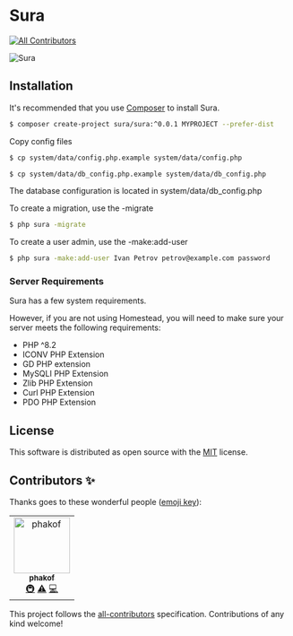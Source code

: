# Sura
<!-- ALL-CONTRIBUTORS-BADGE:START - Do not remove or modify this section -->
[![All Contributors](https://img.shields.io/badge/all_contributors-1-orange.svg?style=flat-square)](#contributors-)
<!-- ALL-CONTRIBUTORS-BADGE:END -->

![Sura](https://raw.githubusercontent.com/Sura/sura/master/images/app.gif)

<a name="installation"></a>

## Installation

It's recommended that you use [Composer](https://getcomposer.org/) to install Sura.

```bash
$ composer create-project sura/sura:^0.0.1 MYPROJECT --prefer-dist
```

Copy config files

```bash
$ cp system/data/config.php.example system/data/config.php
```

```bash
$ cp system/data/db_config.php.example system/data/db_config.php
```

The database configuration is located in system/data/db_config.php

To create a migration, use the -migrate

```bash
$ php sura -migrate
```

To create a user admin, use the -make:add-user <name> <lastname> <mail> <pass>

```bash
$ php sura -make:add-user Ivan Petrov petrov@example.com password
```


### Server Requirements

Sura has a few system requirements.

However, if you are not using Homestead, you will need to make sure your server meets the following requirements:

- PHP ^8.2
- ICONV PHP Extension
- GD PHP extension
- MySQLI PHP Extension
- Zlib PHP Extension
- Curl PHP Extension
- PDO PHP Extension

## License

This software is distributed as open source with the [MIT](https://github.com/suralabs/sura/blob/master/LICENSE)
license.
## Contributors ✨

Thanks goes to these wonderful people ([emoji key](https://allcontributors.org/docs/en/emoji-key)):

<!-- ALL-CONTRIBUTORS-LIST:START - Do not remove or modify this section -->
<!-- prettier-ignore-start -->
<!-- markdownlint-disable -->
<table>
  <tbody>
    <tr>
      <td align="center"><a href="https://github.com/phakof"><img src="https://avatars.githubusercontent.com/u/62615948?v=4?s=100" width="100px;" alt="phakof"/><br /><sub><b>phakof</b></sub></a><br /><a href="#infra-phakof" title="Infrastructure (Hosting, Build-Tools, etc)">🚇</a> <a href="https://github.com/Sura-framework/sura/commits?author=phakof" title="Tests">⚠️</a> <a href="https://github.com/Sura-framework/sura/commits?author=phakof" title="Code">💻</a></td>
    </tr>
  </tbody>
</table>

<!-- markdownlint-restore -->
<!-- prettier-ignore-end -->

<!-- ALL-CONTRIBUTORS-LIST:END -->

This project follows the [all-contributors](https://github.com/all-contributors/all-contributors) specification. Contributions of any kind welcome!